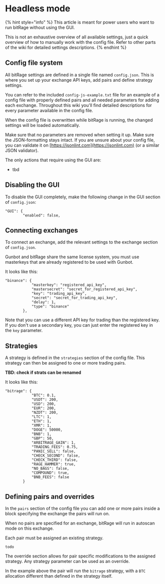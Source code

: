 # Headless mode

{% hint style="info" %}
This article is meant for power users who want to run bitRage without using the GUI.

This is not an exhaustive overview of all available settings, just a quick overview of how to manually work with the config file. Refer to other parts of the wiki for detailed settings descriptions.
{% endhint %}

## Config file system

All bitRage settings are defined in a single file named `config.json`. This is where you set up your exchange API keys, add pairs and define strategy settings.

You can refer to the included `config-js-example.txt` file for an example of a config file with properly defined pairs and all needed parameters for adding each exchange. Throughout this wiki you'll find detailed descriptions for every parameter available in the config file.

When the config file is overwritten while bitRage is running, the changed settings will be loaded automatically.

Make sure that no parameters are removed when setting it up. Make sure the JSON-formatting stays intact. If you are unsure about your config file, you can validate it on [https://jsonlint.com](https://jsonlint.com) \(or a similar JSON validator\).

The only actions that require using the GUI are:

* tbd

## Disabling the GUI

To disable the GUI completely, make the following change in the GUI section of `config.json`:

```text
"GUI": {
        "enabled": false,
```

## Connecting exchanges

To connect an exchange, add the relevant settings to the exchange section of `config.json`. 

Gunbot and bitRage share the same license system, you must use masterkeys that are already registered to be used with Gunbot.

It looks like this:

```text
"binance": {
            "masterkey": "registered_api_key",
            "mastersecret": "secret_for_registered_api_key",
            "key": "trading_api_key",
            "secret": "secret_for_trading_api_key",
            "delay": 1,
            "type": "binance"
        },
```

Note that you can use a different API key for trading than the registered key. If you don't use a secondary key, you can just enter the registered key in the `key` parameter.

## Strategies

A strategy is defined in the `strategies` section of the config file. This strategy can then be assigned to one or more trading pairs.

**TBD: check if strats can be renamed**

It looks like this:

```text
"bitrage": {
            "BTC": 0.1,
            "USDT": 200,
            "USD": 200,
            "EUR": 200,
            "NZDT": 200,
            "LTC": 1,
            "ETH": 1,
            "XMR": 1,
            "DOGE": 50000,
            "BNB": 1,
            "GBP": 50,
            "ARBITRAGE_GAIN": 1,
            "TRADING_FEES": 0.75,
            "PANIC_SELL": false,
            "CHECK_SECOND": false,
            "CHECK_THIRD": false,
            "RAGE_HAMMER": true,
            "NO_BAGS": false,
            "COMPOUND": true,
            "BNB_FEES": false
        }
```

## Defining pairs and overrides

In the `pairs` section of the config file you can add one or more pairs inside a block specifying the exchange the pairs will run on. 

When no pairs are specified for an exchange, bitRage will run in autoscan mode on this exchange.

Each pair must be assigned an existing strategy.

```text
todo
```

The override section allows for pair specific modifications to the assigned strategy. Any strategy parameter can be used as an override.

In the example above the pair will run the `bitrage` strategy, with a `BTC` allocation different than  defined in the strategy itself.

